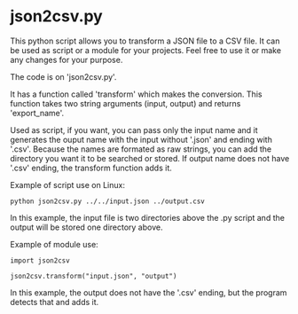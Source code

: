 # json2csv.py
This python script allows you to transform a JSON file to a CSV file. It can be used as script or a module for your projects.
Feel free to use it or make any changes for your purpose.

The code is on 'json2csv.py'.

It has a function called 'transform' which makes the conversion. This function takes two string arguments (input, output) and returns 'export_name'.

Used as script, if you want, you can pass only the input name and it generates the ouput name with the input without '.json' and ending with '.csv'. Because the names are formated as raw strings, you can add the directory you want it to be searched or stored. If output name does not have '.csv' ending, the transform function adds it.

Example of script use on Linux:

```python json2csv.py ../../input.json ../output.csv```

In this example, the input file is two directories above the .py script and the output will be stored one directory above.

Example of module use:

```
import json2csv

json2csv.transform("input.json", "output")
```

In this example, the output does not have the '.csv' ending, but the program detects that and adds it.
